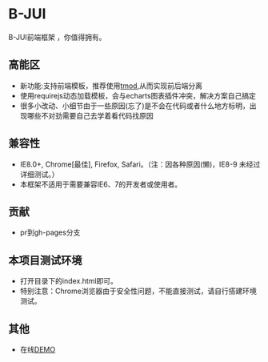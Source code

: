 # B-JUI #

B-JUI前端框架 ，你值得拥有。

## 高能区 ##

- 新功能:支持前端模板，推荐使用[tmod](https://github.com/aui/tmodjs),从而实现前后端分离
- 使用requirejs动态加载模板，会与echarts图表插件冲突，解决方案自己搞定
- 很多小改动、小细节由于一些原因(忘了)是不会在代码或者什么地方标明，出现哪些不对劲需要自己去学着看代码找原因

## 兼容性 ##

- IE8.0+, Chrome[最佳], Firefox, Safari。（注：因各种原因(懒)，IE8-9 未经过详细测试。）
- 本框架不适用于需要兼容IE6、7的开发者或使用者。

## 贡献 ##

- pr到gh-pages分支

## 本项目测试环境 ##

- 打开目录下的index.html即可。
- 特别注意：Chrome浏览器由于安全性问题，不能直接测试，请自行搭建环境测试。

## 其他 ##

- 在线[DEMO](http://dwandw.github.io/B-JUI/)